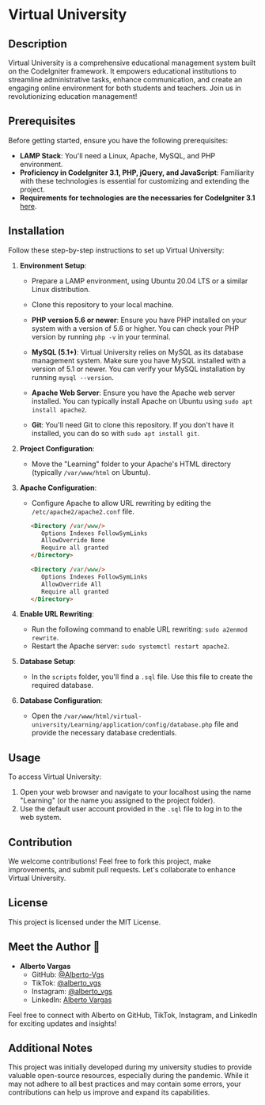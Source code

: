 # Virtual University

## Description
Virtual University is a comprehensive educational management system built on the CodeIgniter framework. It empowers educational institutions to streamline administrative tasks, enhance communication, and create an engaging online environment for both students and teachers. Join us in revolutionizing education management!

## Prerequisites
Before getting started, ensure you have the following prerequisites:
- **LAMP Stack**: You'll need a Linux, Apache, MySQL, and PHP environment.
- **Proficiency in CodeIgniter 3.1, PHP, jQuery, and JavaScript**: Familiarity with these technologies is essential for customizing and extending the project.
- **Requirements for technologies are the necessaries for CodeIgniter 3.1** [here](https://codeigniter.com/userguide3/general/requirements.html).

## Installation
Follow these step-by-step instructions to set up Virtual University:

1. **Environment Setup**:
   - Prepare a LAMP environment, using Ubuntu 20.04 LTS or a similar Linux distribution.
   - Clone this repository to your local machine.

   - **PHP version 5.6 or newer**: Ensure you have PHP installed on your system with a version of 5.6 or higher. You can check your PHP version by running `php -v` in your terminal.

   - **MySQL (5.1+)**: Virtual University relies on MySQL as its database management system. Make sure you have MySQL installed with a version of 5.1 or newer. You can verify your MySQL installation by running `mysql --version`.

   - **Apache Web Server**: Ensure you have the Apache web server installed. You can typically install Apache on Ubuntu using `sudo apt install apache2`.

   - **Git**: You'll need Git to clone this repository. If you don't have it installed, you can do so with `sudo apt install git`.

2. **Project Configuration**:
   - Move the "Learning" folder to your Apache's HTML directory (typically `/var/www/html` on Ubuntu).

3. **Apache Configuration**:
   - Configure Apache to allow URL rewriting by editing the `/etc/apache2/apache2.conf` file.
   ```html Change
      <Directory /var/www/>
         Options Indexes FollowSymLinks
         AllowOverride None
         Require all granted
      </Directory>
   ```
   ```html To
      <Directory /var/www/>
         Options Indexes FollowSymLinks
         AllowOverride All
         Require all granted
      </Directory>
   ```

4. **Enable URL Rewriting**:
   - Run the following command to enable URL rewriting: `sudo a2enmod rewrite`.
   - Restart the Apache server: `sudo systemctl restart apache2`.

5. **Database Setup**:
   - In the `scripts` folder, you'll find a `.sql` file. Use this file to create the required database.

6. **Database Configuration**:
   - Open the `/var/www/html/virtual-university/Learning/application/config/database.php` file and provide the necessary database credentials.

## Usage
To access Virtual University:

1. Open your web browser and navigate to your localhost using the name "Learning" (or the name you assigned to the project folder).
2. Use the default user account provided in the `.sql` file to log in to the web system.

## Contribution
We welcome contributions! Feel free to fork this project, make improvements, and submit pull requests. Let's collaborate to enhance Virtual University.

## License
This project is licensed under the MIT License.

## Meet the Author 🚀

- **Alberto Vargas**
  - GitHub: [@Alberto-Vgs](https://github.com/Alberto-Vgs)
  - TikTok: [@alberto_vgs](https://www.tiktok.com/@alberto_vgs)
  - Instagram: [@alberto_vgs](https://www.instagram.com/alberto_vgs_/)
  - LinkedIn: [Alberto Vargas](https://www.linkedin.com/in/alberto-vgs/)
  
Feel free to connect with Alberto on GitHub, TikTok, Instagram, and LinkedIn for exciting updates and insights!



## Additional Notes
This project was initially developed during my university studies to provide valuable open-source resources, especially during the pandemic. While it may not adhere to all best practices and may contain some errors, your contributions can help us improve and expand its capabilities.
